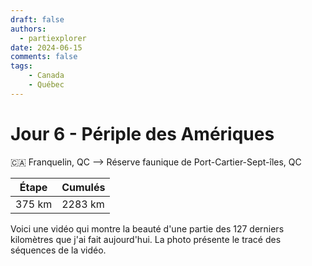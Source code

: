 ```yaml
---
draft: false
authors:
  - partiexplorer
date: 2024-06-15
comments: false
tags:
    - Canada
    - Québec
---
```


# Jour 6 - Périple des Amériques

🇨🇦 Franquelin, QC --> Réserve faunique de Port-Cartier-Sept-îles, QC

|  Étape  |   Cumulés   |
|---------|-------------|
|  375 km |     2283 km |

Voici une vidéo qui montre la beauté d'une partie des 127 derniers kilomètres que j'ai fait aujourd'hui. La photo présente le tracé des séquences de la vidéo.
